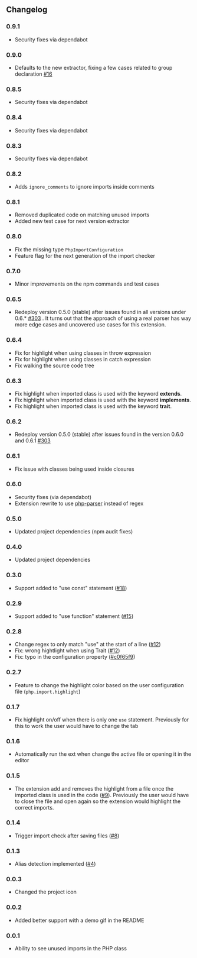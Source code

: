 ## Changelog

### 0.9.1

- Security fixes via dependabot

### 0.9.0

- Defaults to the new extractor, fixing a few cases related to group declaration [#16](https://github.com/marabesi/php-import-checker/issues/16)

### 0.8.5

- Security fixes via dependabot

### 0.8.4

- Security fixes via dependabot

### 0.8.3

- Security fixes via dependabot

### 0.8.2

- Adds `ignore_comments` to ignore imports inside comments

### 0.8.1

- Removed duplicated code on matching unused imports
- Added new test case for next version extractor

### 0.8.0

- Fix the missing type `PhpImportConfiguration`
- Feature flag for the next generation of the import checker

### 0.7.0

- Minor improvements on the npm commands and test cases

### 0.6.5

- Redeploy version 0.5.0 (stable) after issues found in all versions under 0.6.* [#303](https://github.com/marabesi/php-import-checker/issues/303) . It turns out that the approach of using a real parser has way more edge cases and uncovered use cases for this extension.

### 0.6.4

- Fix for highlight when using classes in throw expression
- Fix for highlight when using classes in catch expression
- Fix walking the source code tree

### 0.6.3

- Fix highlight when imported class is used with the keyword **extends**.
- Fix highlight when imported class is used with the keyword **implements**.
- Fix highlight when imported class is used with the keyword **trait**.

### 0.6.2

- Redeploy version 0.5.0 (stable) after issues found in the version 0.6.0 and 0.6.1 [#303](https://github.com/marabesi/php-import-checker/issues/303)

### 0.6.1

- Fix issue with classes being used inside closures

### 0.6.0

- Security fixes (via dependabot)
- Extension rewrite to use [php-parser](https://www.npmjs.com/package/php-parser) instead of regex

### 0.5.0

- Updated project dependencies (npm audit fixes)

### 0.4.0

- Updated project dependencies

### 0.3.0

- Support added to "use const" statement ([#18](https://github.com/marabesi/php-import-checker/pull/18))

### 0.2.9

- Support added to "use function" statement ([#15](https://github.com/marabesi/php-import-checker/issues/15))

### 0.2.8

- Change regex to only match "use" at the start of a line ([#12](https://github.com/marabesi/php-import-checker/issues/12))
- Fix: wrong hightlight when using Trait ([#12](https://github.com/marabesi/php-import-checker/issues/12))
- Fix: typo in the configuration property ([#c0f65f9](https://github.com/marabesi/php-import-checker/commit/c0f65f987aee7473911db341862b3515828e0588))

### 0.2.7

- Feature to change the highlight color based on the user configuration file
(`php.import.highlight`)

### 0.1.7

- Fix highlight on/off when there is only one `use` statement. Previously
for this to work the user would have to change the tab

### 0.1.6

- Automatically run the ext when change the active file or opening it in the editor

### 0.1.5

- The extension add and removes the highlight from a file once the imported class is used in the code ([#9](https://github.com/marabesi/php-import-checker/issues/9)). Previously the user would have to close the file and open again so the extension would highlight the correct imports.

### 0.1.4

- Trigger import check after saving files ([#8](https://github.com/marabesi/php-import-checker/pull/8))

### 0.1.3

- Alias detection implemented ([#4](https://github.com/marabesi/php-import-checker/pull/4))

### 0.0.3

- Changed the project icon

### 0.0.2

- Added better support with a demo gif in the README

### 0.0.1

- Ability to see unused imports in the PHP class
